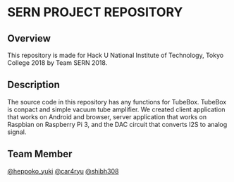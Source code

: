 # SERN PROJECT REPOSITORY

## Overview
This repository is made for Hack U National Institute of Technology, Tokyo College 2018 by Team SERN 2018.

## Description
The source code in this repository has any functions for TubeBox. TubeBox is conpact and simple vacuum tube amplifier. We created client application that works on Android and browser, server application that works on Raspbian on Raspberry Pi 3, and the DAC circuit that converts I2S to analog signal. 

## Team Member
[@heppoko_yuki](https://twitter.com/heppoko_yuki)
[@car4ryu](https://twitter.com/car4ryu)
[@shibh308](https://twitter.com/shibh308)

